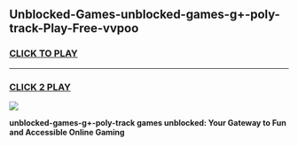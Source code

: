 
## Unblocked-Games-unblocked-games-g+-poly-track-Play-Free-vvpoo
<h3>
<a href="https://premium76.site?title=unblocked-games-g+-poly-track&ref=22A">CLICK TO PLAY</a></h3>
<hr>

<h3>
<a href="https://premium76.site?title=unblocked-games-g+-poly-track&ref=22A">CLICK 2 PLAY</a>
  
</h3>

<a href="https://premium76.site?title=unblocked-games-g+-poly-track&ref=22A"><img src="https://clearcache.store/games.png"></a>


**unblocked-games-g+-poly-track games unblocked: Your Gateway to Fun and Accessible Online Gaming**
